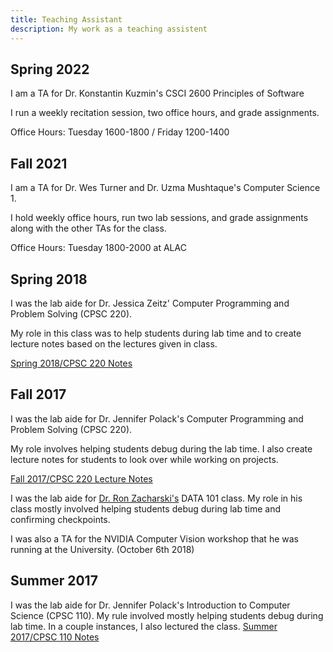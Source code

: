 ```yaml
---
title: Teaching Assistant
description: My work as a teaching assistent
---
```


## Spring 2022
I am a TA for Dr. Konstantin Kuzmin's CSCI 2600 Principles of Software

I run a weekly recitation session, two office hours, and grade assignments.

Office Hours: Tuesday 1600-1800 / Friday 1200-1400

## Fall 2021
I am a TA for Dr. Wes Turner and Dr. Uzma Mushtaque's Computer Science 1.

I hold weekly office hours, run two lab sessions, and grade assignments along
with the other TAs for the class.

Office Hours: Tuesday 1800-2000 at ALAC


## Spring 2018
I was the lab aide for Dr. Jessica Zeitz' Computer Programming and Problem Solving (CPSC 220).

My role in this class was to help students during lab time and to create lecture notes based on the lectures given in class.

[Spring 2018/CPSC 220 Notes](spring2018/cpsc220)

## Fall 2017

I was the lab aide for Dr. Jennifer Polack's Computer Programming and Problem Solving (CPSC 220).

My role involves helping students debug during the lab time. I also create lecture notes for students to look over while working on projects.

[Fall 2017/CPSC 220 Lecture Notes](fall2017/cpsc220)

I was the lab aide for [Dr. Ron Zacharski's](http://zacharski.org/) DATA 101 class. My role in his class mostly involved helping students debug during lab time and confirming checkpoints.

I was also a TA for the NVIDIA Computer Vision workshop that he was running at the University. (October 6th 2018)

## Summer 2017
I was the lab aide for Dr. Jennifer Polack's Introduction to Computer Science (CPSC 110). My rule involved mostly helping students debug during lab time. In a couple instances, I also lectured the class. 
[Summer 2017/CPSC 110 Notes](summer2017/cpsc110)